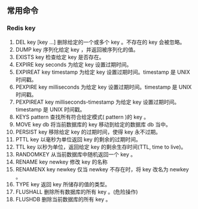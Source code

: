 ## 常用命令

### Redis key

1. DEL key [key ...] 删除给定的一个或多个 key 。不存在的 key 会被忽略。
2. DUMP key 序列化给定 key ，并返回被序列化的值。
3. EXISTS key 检查给定 key 是否存在。
4. EXPIRE key seconds 为给定 key 设置过期时间。
5. EXPIREAT key timestamp 为给定 key 设置过期时间。timestamp 是 UNIX 时间戳。
6. PEXPIRE key milliseconds 为给定 key 设置过期时间。timestamp 是 UNIX 时间戳。
7. PEXPIREAT key milliseconds-timestamp 为给定 key 设置过期时间。timestamp 是 UNIX 时间戳。
8. KEYS pattern 查找所有符合给定模式( pattern )的 key 。
9. MOVE key db 将当前数据库的 key 移动到给定的数据库 db 当中。
10. PERSIST key 移除给定 key 的过期时间，使得 key 永不过期。
11. PTTL key 以毫秒为单位返回 key 的剩余的过期时间。
12. TTL key 以秒为单位，返回给定 key 的剩余生存时间(TTL, time to live)。
13. RANDOMKEY 从当前数据库中随机返回一个 key 。
14. RENAME key newkey 修改 key 的名称
15. RENAMENX key newkey 仅当 newkey 不存在时，将 key 改名为 newkey 。
16. TYPE key 返回 key 所储存的值的类型。
17. FLUSHALL 删除所有数据库的所有 key 。(危险操作)
18. FLUSHDB 删除当前数据库的所有 key 。
